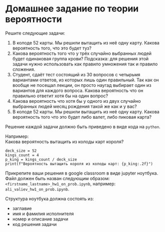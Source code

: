 # Домашнее задание по теории вероятности  
Решите следующие задачи:  
1. В колоде 52 карты. Мы решили вытащить из неё одну карту. Какова вероятность того, что это будет туз?
2. Какова вероятность того что у трёх случайно выбранных людей будет одинаковая группа крови? Подсказка: для решения этой задачи нужно использовать как правило умножения так и правило сложения.  
3. Студент, сдаёт тест состоящий из 30 вопросов с четырьмя вариантами ответов, из которых лишь один правильный. Так как он вообще не посещал лекции, он просто наугад выбирает один из вариантов для каждого вопроса. Какова вероятность что он правильно ответит хотя бы на один вопрос?
4. Какова вероятность что хотя бы у одного из двух случайно выбранных людей месяц рождения такой же как и у вас?
5. В колоде 52 карты. Мы решили вытащить из неё одну карту. Какова вероятность того что это будет либо валет, либо пиковая карта?

Решение каждой задачи должно быть приведено в виде кода на `python`.  

Например:  
Какова вероятность вытащить из колоды карт короля?  
```
deck_size = 52
kings_count = 4
p_king = kings_count / deck_size
print(f"Вероятность вытащить короля из колоды карт: {p_king:.2f}")
```

Прикрепите ваши решения в google classroom в виде jupyter ноутбука. Файл должен быть назван следующим образом: `<firstname_lastname>_hw1_on_prob.ipynb`, например: `ali_valiev_hw1_on_prob.ipynb`.  

Структура ноутбука должна состоять из:  
* заглавие  
* имя и фамилия исполнителя
* номер и описание задачи
* код решения задачи

